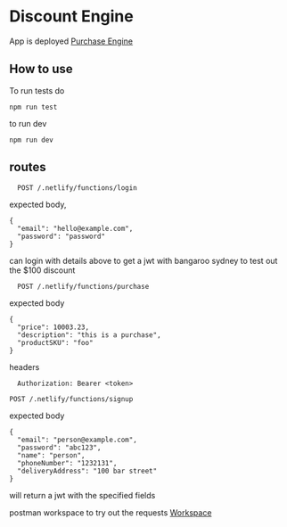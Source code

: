 # Discount Engine

App is deployed [Purchase Engine](https://master--purchase-engine.netlify.app/)

## How to use

To run tests do

```
npm run test
```

to run dev

```
npm run dev

```

## routes

```
  POST /.netlify/functions/login
```

expected body,

```
{
  "email": "hello@example.com",
  "password": "password"
}

```
can login with details above
to get a jwt with bangaroo sydney to test out the $100 discount

```
  POST /.netlify/functions/purchase
```
expected body
```
{
  "price": 10003.23,
  "description": "this is a purchase",
  "productSKU": "foo"
}

```
headers
```
  Authorization: Bearer <token>

```

```
POST /.netlify/functions/signup
```
expected body
```
{
  "email": "person@example.com",
  "password": "abc123",
  "name": "person",
  "phoneNumber": "1232131",
  "deliveryAddress": "100 bar street"
}
```
will return a jwt with the specified fields

postman workspace to try out the requests
[Workspace](https://www.postman.com/gold-water-3832/workspace/bb17f423-9b52-4c5c-9230-a1112af2ba78/request/3528627-d84c13a3-f444-4d51-8284-11014fe81a0b)
